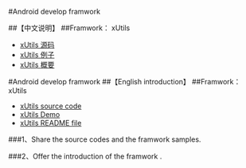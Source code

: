 #Android develop framwork 


##【中文说明】
##Framwork： xUtils  
* [xUtils 源码](https://github.com/androidKaKa/AndroidDevFramwork/tree/master/xUtils/library/src/com/lidroid/xutils)
* [xUtils 例子](https://github.com/androidKaKa/AndroidDevFramwork/tree/master/xUtils/xUtilsDemo)
* [xUtils 概要](https://github.com/androidKaKa/AndroidDevFramwork/blob/master/xUtils/README.md)










#Android develop framwork 
##【English introduction】
##Framwork： xUtils  
* [xUtils source code](https://github.com/androidKaKa/AndroidDevFramwork/tree/master/xUtils/library/src/com/lidroid/xutils)
* [xUtils Demo](https://github.com/androidKaKa/AndroidDevFramwork/tree/master/xUtils/xUtilsDemo)
* [xUtils README file](https://github.com/androidKaKa/AndroidDevFramwork/blob/master/xUtils/README.md)



###1、Share the source codes and the framwork samples.

###2、Offer the introduction of the framwork .


